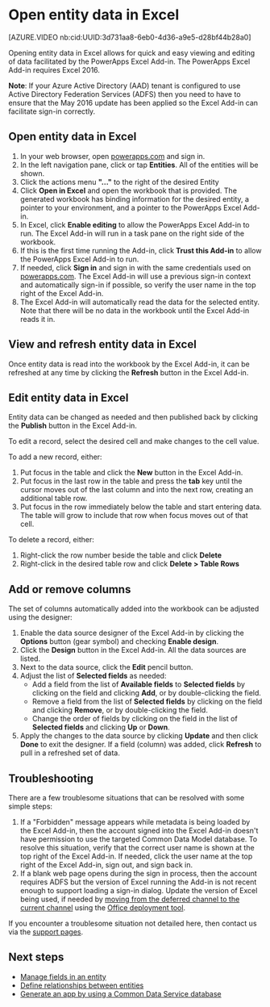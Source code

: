 <properties
	pageTitle="Open entity data in Excel | Microsoft PowerApps"
	description="Open entity data in Excel for interactive viewing and editing"
	services="powerapps"
	documentationCenter="na"
	authors="chrisgarty"
	manager="robinarh"
	editor=""
	tags=""/>

<tags
   ms.service="powerapps"
   ms.devlang="na"
   ms.topic="article"
   ms.tgt_pltfrm="na"
   ms.workload="na"
   ms.date="08/19/2016"
   ms.author="cgarty"/>

# Open entity data in Excel #

[AZURE.VIDEO nb:cid:UUID:3d731aa8-6eb0-4d36-a9e5-d28bf44b28a0]

Opening entity data in Excel allows for quick and easy viewing and editing of data facilitated by the PowerApps Excel Add-in. The PowerApps Excel Add-in requires Excel 2016.

**Note**: If your Azure Active Directory (AAD) tenant is configured to use Active Directory Federation Services (ADFS) then you need to have to ensure that the May 2016 update has been applied so the Excel Add-in can facilitate sign-in correctly.

## Open entity data in Excel

1. In your web browser, open [powerapps.com](https://web.powerapps.com) and sign in.
1. In the left navigation pane, click or tap **Entities**. All of the entities will be shown.
1. Click the actions menu **"..."** to the right of the desired Entity
1. Click **Open in Excel** and open the workbook that is provided. The generated workbook has binding information for the desired entity, a pointer to your environment, and a pointer to the PowerApps Excel Add-in.  
1. In Excel, click **Enable editing** to allow the PowerApps Excel Add-in to run. The Excel Add-in will run in a task pane on the right side of the workbook.
1. If this is the first time running the Add-in, click **Trust this Add-in** to allow the PowerApps Excel Add-in to run.
1. If needed, click **Sign in** and sign in with the same credentials used on [powerapps.com](https://web.powerapps.com). The Excel Add-in will use a previous sign-in context and automatically sign-in if possible, so verify the user name in the top right of the Excel Add-in.
1. The Excel Add-in will automatically read the data for the selected entity. Note that there will be no data in the workbook until the Excel Add-in reads it in.

## View and refresh entity data in Excel ##
Once entity data is read into the workbook by the Excel Add-in, it can be refreshed at any time by clicking the **Refresh** button in the Excel Add-in.


## Edit entity data in Excel ##
Entity data can be changed as needed and then published back by clicking the **Publish** button in the Excel Add-in.

To edit a record, select the desired cell and make changes to the cell value.

To add a new record, either:

1. Put focus in the table and click the **New** button in the Excel Add-in.
1. Put focus in the last row in the table and press the **tab** key until the cursor moves out of the last column and into the next row, creating an additional table row.
1. Put focus in the row immediately below the table and start entering data. The table will grow to include that row when focus moves out of that cell.

To delete a record, either:

1. Right-click the row number beside the table and click **Delete**
1. Right-click in the desired table row and click **Delete > Table Rows**


## Add or remove columns ##
The set of columns automatically added into the workbook can be adjusted using the designer:

1. Enable the data source designer of the Excel Add-in by clicking the **Options** button (gear symbol) and checking **Enable design**.
1. Click the **Design** button in the Excel Add-in. All the data sources are listed.
1. Next to the data source, click the **Edit** pencil button.
1. Adjust the list of **Selected fields** as needed:
	- Add a field from the list of **Available fields** to **Selected fields** by clicking on the field and clicking **Add**, or by double-clicking the field.
	- Remove a field from the list of **Selected fields** by clicking on the field and clicking **Remove**, or by double-clicking the field.
	- Change the order of fields by clicking on the field in the list of **Selected fields** and clicking **Up** or **Down**.
1. Apply the changes to the data source by clicking **Update** and then click **Done** to exit the designer. If a field (column) was added, click **Refresh** to pull in a refreshed set of data.

## Troubleshooting ##
There are a few troublesome situations that can be resolved with some simple steps:

1. If a "Forbidden" message appears while metadata is being loaded by the Excel Add-in, then the account signed into the Excel Add-in doesn't have permission to use the targeted Common Data Model database. To resolve this situation, verify that the correct user name is shown at the top right of the Excel Add-in. If needed, click the user name at the top right of the Excel Add-in, sign out, and sign back in.
1. If a blank web page opens during the sign in process, then the account requires ADFS but the version of Excel running the Add-in is not recent enough to support loading a sign-in dialog. Update the version of Excel being used, if needed by [moving from the deferred channel to the current channel](https://technet.microsoft.com/library/mt455210.aspx) using the [Office deployment tool](https://technet.microsoft.com/library/jj219422.aspx).

If you encounter a troublesome situation not detailed here, then contact us via the [support pages](https://powerapps.microsoft.com/support/).

## Next steps ##
- [Manage fields in an entity](data-platform-manage-fields.md)
- [Define relationships between entities](data-platform-entity-lookup.md)
- [Generate an app by using a Common Data Service database](data-platform-create-app.md)
